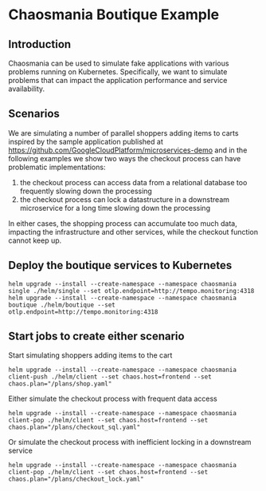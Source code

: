 
# Chaosmania Boutique Example

## Introduction
Chaosmania can be used to simulate fake applications with various problems running on Kubernetes. Specifically, we want to simulate problems that can impact the application performance and service availability.

## Scenarios
We are simulating a number of parallel shoppers adding items to carts inspired by the sample application published at https://github.com/GoogleCloudPlatform/microservices-demo and in the following examples we show two ways the checkout process can have problematic implementations:
1. the checkout process can access data from a relational database too frequently slowing down the processing
2. the checkout process can lock a datastructure in a downstream microservice for a long time slowing down the processing

In either cases, the shopping process can accumulate too much data, impacting the infrastructure and other services, while the checkout function cannot keep up.

## Deploy the boutique services to Kubernetes

```shell
helm upgrade --install --create-namespace --namespace chaosmania single ./helm/single --set otlp.endpoint=http://tempo.monitoring:4318
helm upgrade --install --create-namespace --namespace chaosmania boutique ./helm/boutique --set otlp.endpoint=http://tempo.monitoring:4318
```

## Start jobs to create either scenario

Start simulating shoppers adding items to the cart
```shell
helm upgrade --install --create-namespace --namespace chaosmania client-push ./helm/client --set chaos.host=frontend --set chaos.plan="/plans/shop.yaml"
```

Either simulate the checkout process with frequent data access
```shell
helm upgrade --install --create-namespace --namespace chaosmania client-pop ./helm/client --set chaos.host=frontend --set chaos.plan="/plans/checkout_sql.yaml"
```

Or simulate the checkout process with inefficient locking in a downstream service
```shell
helm upgrade --install --create-namespace --namespace chaosmania client-pop ./helm/client --set chaos.host=frontend --set chaos.plan="/plans/checkout_lock.yaml"
```
